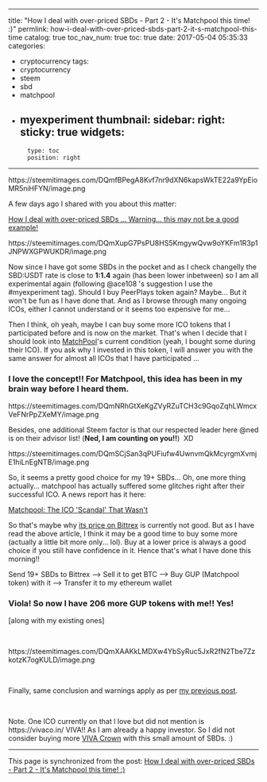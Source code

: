 
---
title: "How I deal with over-priced SBDs - Part 2 - It's Matchpool this time! :)"
permlink: how-i-deal-with-over-priced-sbds-part-2-it-s-matchpool-this-time
catalog: true
toc_nav_num: true
toc: true
date: 2017-05-04 05:35:33
categories:
- cryptocurrency
tags:
- cryptocurrency
- steem
- sbd
- matchpool
- myexperiment
thumbnail: 
sidebar:
    right:
        sticky: true
widgets:
    -
        type: toc
        position: right
---


<html>
<p>https://steemitimages.com/DQmfBPegA8Kvf7nr9dXN6kapsWkTE22a9YpEioMR5niHFYN/image.png</p>
<p>A few days ago I shared with you about this matter:</p>
<p><a href="How I deal with over-priced SBDs ... Warning... this may not be a good example!">How I deal with over-priced SBDs ... Warning... this may not be a good example!</a></p>
<p>https://steemitimages.com/DQmXupG7PsPU8HS5KmgywQvw9oYKFm1R3p1JNPWXGPWUKDR/image.png</p>
<p>Now since I have got some SBDs in the pocket and as I check changelly the SBD:USDT rate is close to <strong>1:1.4</strong> again (has been lower inbetween) so I am all experimental again (following @ace108 's suggestion I use the #myexperiment tag). Should I buy PeerPlays token again? Maybe... But it won't be fun as I have done that. And as I browse through many ongoing ICOs, either I cannot understand or it seems too expensive for me...&nbsp;</p>
<p>Then I think, oh yeah, maybe I can buy some more ICO tokens that I participated before and is now on the market. That's when I decide that I should look into <a href="http://matchpool.co/">MatchPool</a>'s current condition (yeah, I bought some during their ICO).&nbsp;If you ask why I invested in this token, I will answer you with the same answer for almost all ICOs that I have participated ...</p>
<h3>I love the concept!! For Matchpool, this idea has been in my brain way before I heard them.&nbsp;</h3>
<p>https://steemitimages.com/DQmNRhGtXeKgZVyRZuTCH3c9GqoZqhLWmcxVeFNrPpZXeMY/image.png</p>
<p>Besides, one additional Steem factor is that our respected leader here @ned is on their advisor&nbsp;list! (<strong>Ned, I am counting on you!!</strong>) &nbsp;XD</p>
<p>https://steemitimages.com/DQmSCjSan3qPUFiufw4UwnvmQkMcyrgmXvmjE1hiLnEgNTB/image.png</p>
<p>So, it seems a pretty good choice for my 19+ SBDs... Oh, one more thing actually... matchpool has actually&nbsp;suffered some glitches right after their successful ICO. A news report has it here: &nbsp;</p>
<p><a href="http://www.coindesk.com/the-matchpool-ico-scandal-is-all-smoke-and-no-fire/">Matchpool: The ICO 'Scandal' That Wasn't</a></p>
<p>So that's maybe why <a href="https://bittrex.com/Market/Index?MarketName=BTC-GUP">its price on Bittrex</a> is currently not good. But as I have read the above article, I think it may be a good time to buy some more (actually a little bit more only... lol). Buy at a lower price is always a good choice if you still have confidence in it. Hence that's what I have done this morning!!&nbsp;</p>
<p>Send 19+ SBDs to Bittrex --&gt; Sell it to get BTC --&gt; Buy GUP (Matchpool token) with it --&gt; Transfer it to my ethereum wallet</p>
<h3>Viola! So now I have 206 more GUP tokens with me!! Yes!&nbsp;</h3>
<p>[along with my existing ones]</p>
<p><br></p>
<p>https://steemitimages.com/DQmXAAKkLMDXw4YbSyRuc5JxR2fN2Tbe7ZzkotzK7ogKULD/image.png</p>
<p><br></p>
<p>Finally, same conclusion and warnings apply as per <a href="https://steemit.com/cryptocurrency/@deanliu/how-i-deal-with-over-priced-sbds-warning-this-may-not-be-a-good-advice">my previous post</a>.</p>
<p><br></p>
<p>Note. One ICO currently on that I love but did not mention is https://vivaco.in/ VIVA!! As I am already a happy investor. So I did not consider buying more <a href="https://vivaco.in/">VIVA Crown</a> with this small amount of SBDs. :)</p>
</html>

- - -

This page is synchronized from the post: [How I deal with over-priced SBDs - Part 2 - It's Matchpool this time! :)](https://steemit.com/@deanliu/how-i-deal-with-over-priced-sbds-part-2-it-s-matchpool-this-time)
